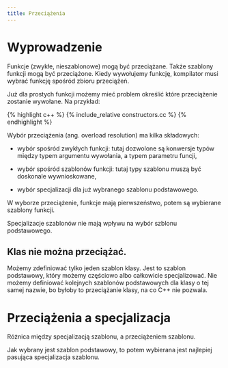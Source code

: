 ```yaml
---
title: Przeciążenia
---
```


# Wyprowadzenie

Funkcje (zwykłe, nieszablonowe) mogą być przeciążane.  Także szablony
funkcji mogą być przeciążone.  Kiedy wywołujemy funkcję, kompilator
musi wybrać funkcję spośród zbioru przeciążeń.

Już dla prostych funkcji możemy mieć problem określić które
przeciążenie zostanie wywołane.  Na przykład:

{% highlight c++ %}
{% include_relative constructors.cc %}
{% endhighlight %}

Wybór przeciążenia (ang. overload resolution) ma kilka składowych:

* wybór spośród zwykłych funkcji: tutaj dozwolone są konwersje typów
  między typem argumentu wywołania, a typem parametru funcji,

* wybór spośród szablonów funkcji: tutaj typy szablonu muszą być
  doskonale wywnioskowane,

* wybór specjalizacji dla już wybranego szablonu podstawowego.

W wyborze przeciążenie, funkcje mają pierwszeństwo, potem są wybierane
szablony funkcji.

Specjalizacje szablonów nie mają wpływu na wybór szblonu podstawowego.

## Klas nie można przeciążać.

Możemy zdefiniować tylko jeden szablon klasy.  Jest to szablon
podstawowy, który możemy częściowo albo całkowicie specjalizować.  Nie
możemy definiować kolejnych szablonów podstawowych dla klasy o tej
samej nazwie, bo byłoby to przeciążanie klasy, na co C++ nie pozwala.

# Przeciążenia a specjalizacja

Różnica między specjalizacją szablonu, a przeciążeniem szablonu.

Jak wybrany jest szablon podstawowy, to potem wybierana jest najlepiej
pasująca specjalizacja szablonu.
